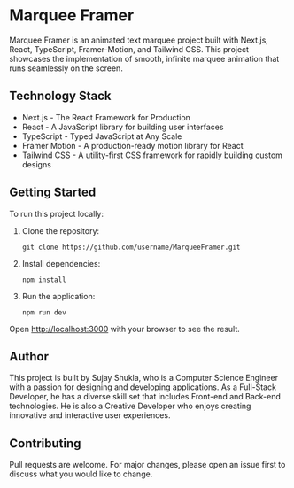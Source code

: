 # Marquee Framer

Marquee Framer is an animated text marquee project built with Next.js, React, TypeScript, Framer-Motion, and Tailwind CSS. This project showcases the implementation of smooth, infinite marquee animation that runs seamlessly on the screen.

## Technology Stack

- Next.js - The React Framework for Production
- React - A JavaScript library for building user interfaces
- TypeScript - Typed JavaScript at Any Scale
- Framer Motion - A production-ready motion library for React
- Tailwind CSS - A utility-first CSS framework for rapidly building custom designs

## Getting Started

To run this project locally:

1. Clone the repository:

   ```
   git clone https://github.com/username/MarqueeFramer.git
   ```

2. Install dependencies:

   ```
   npm install
   ```

3. Run the application:

   ```
   npm run dev
   ```

Open [http://localhost:3000](http://localhost:3000) with your browser to see the result.

## Author

This project is built by Sujay Shukla, who is a Computer Science Engineer with a passion for designing and developing applications. As a Full-Stack Developer, he has a diverse skill set that includes Front-end and Back-end technologies. He is also a Creative Developer who enjoys creating innovative and interactive user experiences.

## Contributing

Pull requests are welcome. For major changes, please open an issue first to discuss what you would like to change.
